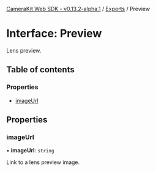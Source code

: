 [CameraKit Web SDK - v0.13.2-alpha.1](../README.md) / [Exports](../modules.md) / Preview

# Interface: Preview

Lens preview.

## Table of contents

### Properties

- [imageUrl](Preview.md#imageurl)

## Properties

### imageUrl

• **imageUrl**: `string`

Link to a lens preview image.
